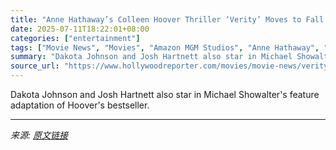 ```yaml
---
title: "Anne Hathaway’s Colleen Hoover Thriller ‘Verity’ Moves to Fall 2026 Release"
date: 2025-07-11T18:22:01+08:00
categories: ["entertainment"]
tags: ["Movie News", "Movies", "Amazon MGM Studios", "Anne Hathaway", "colleen hoover", "Dakota Johnson", "Josh Hartnett", "Michael Showalter", "Verity"]
summary: "Dakota Johnson and Josh Hartnett also star in Michael Showalter's feature adaptation of Hoover's bestseller."
source_url: "https://www.hollywoodreporter.com/movies/movie-news/verity-anne-hathaway-colleen-hoover-release-amazon-mgm-1236312233/"
---
```


Dakota Johnson and Josh Hartnett also star in Michael Showalter's feature adaptation of Hoover's bestseller.

---

*来源: [原文链接](https://www.hollywoodreporter.com/movies/movie-news/verity-anne-hathaway-colleen-hoover-release-amazon-mgm-1236312233/)*
